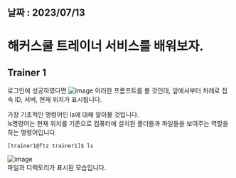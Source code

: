 ## 날짜 : 2023/07/13

해커스쿨 트레이너 서비스를 배워보자.
======
Trainer 1 
------

로그인에 성공하였다면
![image](https://github.com/ParkChanwon/2023_Caerang_StudyRec/assets/127119431/45068fe3-a33d-4781-87f1-73e9fc7fabe5)
이러한 프롬프트를 볼 것인데, 앞에서부터 차례로 접속 ID, 서버, 현재 위치가 표시됩니다.    

가장 기초적인 명령어인 ls에 대해 알아볼 것입니다.    
ls명령어는 현재 위치를 기준으로 컴퓨터에 설치된 폴더들과 파일들을 보여주는 역할을 하는 명령어입니다.    
````
[trainer1@ftz trainer1]$ ls
````
![image](https://github.com/ParkChanwon/2023_Caerang_StudyRec/assets/127119431/b6944da7-5ddf-4ba8-8a14-a7a8494411e7)    
파일과 디렉토리가 표시된 모습입니다.   


